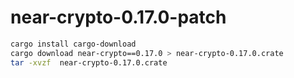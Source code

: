 # near-crypto-0.17.0-patch
```sh
cargo install cargo-download
cargo download near-crypto==0.17.0 > near-crypto-0.17.0.crate
tar -xvzf  near-crypto-0.17.0.crate
```
